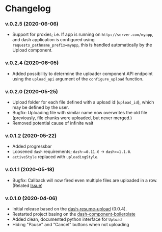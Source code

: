 # Changelog

### v.0.2.5 (2020-06-06)
- Support for proxies; i.e. If app is running on `http://server.com/myapp`, and dash application is configured using `requests_pathname_prefix=myapp`, this is handled automatically by the Upload component.

### v.0.2.4 (2020-06-05)
- Added possibility to determine the uploader component API endpoint using the `upload_api` argument of the `configure_upload` function. 
  
### v.0.2.0 (2020-05-25)
- Upload folder for each file defined with a upload id (`upload_id`), which may be defined by the user.
- Bugfix: Uploading file with similar name now overwrites the old file (previously, file chunks were uploaded, but never merged.)
- Removed potential cause of infinite wait
  
### v.0.1.2 (2020-05-22)
- Added progressbar
- Loosened `dash` requirements;  `dash~=0.11.0` -> `dash>=1.1.0`.
- `activeStyle` replaced with `uploadingStyle`.
  
  
### v.0.1.1 (2020-05-18)
- Bugfix: Callback will now fired even multiple files are uploaded in a row. (Related [Issue](https://github.com/np-8/dash-uploader/issues/1))
  
### v.0.1.0 (2020-04-06)
- Initial release based on the [dash-resume-upload](https://github.com/westonkjones/dash-uploader) (0.0.4).
- Restarted project basing on the [dash-component-boilerplate](https://github.com/plotly/dash-component-boilerplate)
- Added clean, documented python interface for `Upload`
- Hiding "Pause" and "Cancel" buttons when not uploading